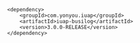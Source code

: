 	<dependency>
		<groupId>com.yonyou.iuap</groupId>
		<artifactId>iuap-busilog</artifactId>
		<version>3.0.0-RELEASE</version>
	</dependency>
